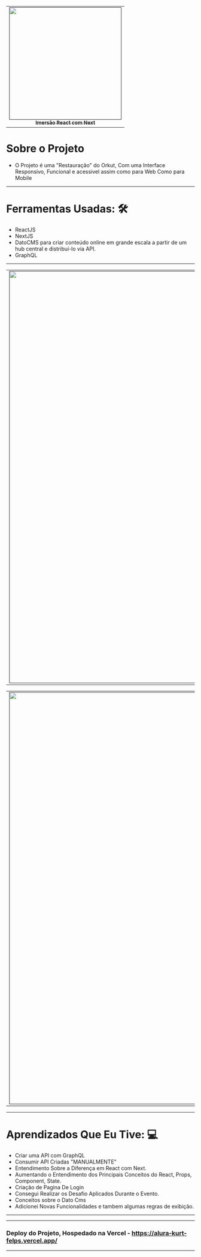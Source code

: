 <table align="center">
    <tr>
        <td align="center">
            <a href="">
                <img src="https://static.imasters.com.br/wp-content/uploads/2021/01/06152646/Alura-imers%C3%A3o.jpg.jpg" width="300px;" />
                <br />
                <sub><b>Imersão React com Next</b></sub>
            </a>
        </td>    
    </tr>
</table>

# Sobre o Projeto

- O Projeto é uma "Restauração" do Orkut, Com uma Interface Responsivo, Funcional  e acessivel assim como para Web Como para Mobile


---
# Ferramentas Usadas: 🛠️

- ReactJS
- NextJS
- DatoCMS para criar conteúdo online em grande escala a partir de um hub central e distribuí-lo via API. 
- GraphQL

---
<table align="center">
    <tr>
        <td align="center">
            <a href="">
                <img src="https://user-images.githubusercontent.com/78617974/126019084-c82af313-68a5-41d2-9aac-53985a3703bb.gif" width="1100px;" />
                <br />
            </a>
        </td>    
    </tr>
</table>
<table align="center">
    <tr>
        <td align="center">
            <a href="">
                <img src="https://user-images.githubusercontent.com/78617974/126019087-d92b270b-596a-47e4-a334-401dba4b8476.gif" width="1100px;" />
                <br />
            </a>
        </td>    
    </tr>
</table>



---
# Aprendizados Que Eu Tive: 💻

- Criar uma API com GraphQL
- Consumir API Criadas "MANUALMENTE"
- Entendimento Sobre a Diferença em React com Next.
- Aumentando o Entendimento dos Principais Conceitos do React, Props, Component, State. 
- Criação de Pagina De Login
- Consegui Realizar os Desafio Aplicados Durante o Evento.
- Conceitos sobre o Dato Cms
- Adicionei Novas Funcionalidades e tambem algumas regras de exibição.

---

---

### Deploy do Projeto, Hospedado na Vercel - https://alura-kurt-felps.vercel.app/


---
